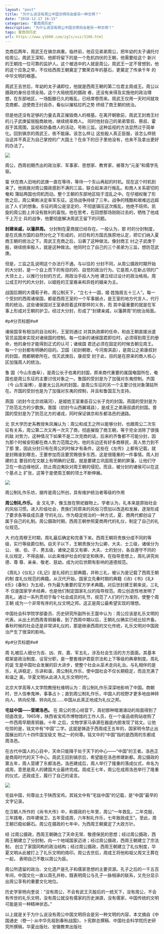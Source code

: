 ```yaml
---
layout: "post"
title: "为什么说没有周公中国文明将会是另一种文明？"
date: "2018-12-17 16:15"
categories: "夏商周历史"
description: "为什么说没有周公中国文明将会是另一种文明？"
tags: 夏商周历史
url: https://www.y5000.com/zgls/xsz/3106.html
---
```






克商后两年，周武王在镐京病重。临终前，他召见弟弟周公，把年幼的太子诵托付给周公。周武王深知，他即将留下的是一个危机四伏的王朝，他需要给这个
新兴的王朝找一位可靠的监护人。这个被选中的人就是周公。周武王一定不曾想到，他的这个应急之举，不仅给西周王朝奠定了繁荣百年的基石，更奠定了传承千年
的中华文明的根基。

周武王去世后，年幼的太子诵即位，他就是西周王朝的第二位君主周成王。周公以摄政的身份总领全局。这个大局统揽的摄政
者，还没有来得及实施他的政治理想，在东部地区，一场酝酿已久的叛乱，已经席卷而来。周武王仅用一天时间就攻克商都，迫使商王纣自杀，看似以摧枯拉朽之势
终结了商王朝的统治。

但是他还没有足够的力量去真正摧毁商人的根基。在离开朝歌前，周武王封商王纣的儿子武庚留居殷商故地，继续统率商人。
同时他封自己的弟弟管叔、蔡叔、霍叔于其周围，监视和防备商人的活动，号称三监。这种监视的方法显然过于简单化。回到镐京的周武王，夜不能寐。该怎么样让
这些殷人真正臣服，该怎么样统治这并不真正为自己掌控的广大国土？在余下的日子里他没有，也来不及拿出更好的办法了。

![](https://img.y5000.com/uploads/allimg/160908/5-160ZQ30RC26.png)

周公，西周初期杰出的政治家、军事家、思想家、教育家，被尊为“元圣”和儒学先驱。

蛰 伏在商人旧地的武庚一直在等待，等待一个东山再起的时机。现在这个时机到来了。他挑拨对周公摄政感到不满的三监，联合起来进行叛乱。和商人关系密切的奄和
蒲姑两国也伺机而动。整个王朝的东部地区陷于混乱之中。在仔细权衡了形势之后，周公果断决定率军东征。这场战争持续了三年。战争的残酷和艰难远远超出了人
们的想象。东征的周公是坚定的，不彻底镇压这次叛乱，他绝不班师。凯旋的周公脸上并没有胜利的喜悦。他在思考，在回想那场刚刚过去的，牺牲了他成千上万士
兵的战争，他要彻底解决周武王留下的问题。

**封建亲戚，以藩屏周。** 分封制在夏商就已经存在。一般认为，那
时的分封制度，是在氏族方国的自然分化之下形成的，对旧有的方国氏族原地认定，把它们纳入夏商王朝的统治之下。周武王克商之后，沿袭了这种做法。像封商王
纣之子武庚于殷，继续统率殷人，就是这种做法。他同时立了自己的三个弟弟为三监，想防范武庚。

但是，三监之乱说明这个办法行不通。与以往的
分封不同，从周公摄政时期开始的大分封，是一个自上而下的有目的的、自觉的政治行为。它是周人在新占领的广大领土上，以推行分封的方式，用政治手段人为地
建立经过设计的政治格局。周公成王时代的大分封，以姬姓的王室裔亲和异姓的姻亲为主。

战国后期的大儒荀子称，周公制天下，“立七十一国，姬
姓独居五十三人”。每一个受封的西周诸侯国，都是西周王室的一个军事据点，是王室的地方代言人，代行周的统治。这些诸侯国对王室承担着这样那样的义务，而
其中最重要的就是在军事上形成对王朝的护卫。经过大分封，形成了“封建亲戚，以藩屏周”的统治局面。

#p#分页标题#e#

诸侯国享有相当的自治权利，王室则通过
对其执政卿的任命，和由王朝直接派遣官员监国来实现对诸侯国的控制。每一位新的诸侯国君即位时，必须得到周王的册命，他的身份才能得到正式的认可；诸侯国
君还必须在固定的时候去朝见周王。每一个分封都有明确的目的。卫国（初封朝歌，今河南淇县），是周公之弟康叔封的封国，商都朝歌所在。伐灭武庚后，康叔受
封于此，目的是在原来的商人核心区加强周人的统治。

鲁 国（今山东曲阜），是周公长子伯禽的封国，原来商代重要的属国奄国所在，奄国也是周公东征的主要讨伐对象之一。鲁国的受封是为了加强对东夷控制。齐国（今
山东淄博），是姜太公吕尚的封国，是周公东征的另一个主要讨伐对象蒲姑所在。齐国的受封也是为了加强对东夷的控制，并且和鲁国互为支持。  

燕国（初封今北京琉璃河），是姬姓王室重臣召公长子克的封国。燕国的受封是为了防范北方的少数族。晋国（初封今山西翼城县），是成王之弟唐叔虞的封国。晋国的受封是为了防范北方的诸戎，同时保证镐京和东都洛邑的通路。

北 京大学历史系教授朱凤瀚认为：周公和成王之所以能够分封，也跟周公二次东征有关系，周公第二次又再一次灭了商，彻底摧毁了商王朝，等于完全消除了很强的敌
对势力，这种情况下如果不是二次克商的话，后来的齐鲁都不可能分封，因为那个时候安阳都在商人势力范围之内，他的东边还有好多商移民，周人势力到不了那
里，因此分封只有在周公的时候才有条件。这些在《左传》上都有记载，就是封赐谁到哪去，王要参加而且要赏赐很多东西，这是很隆重的一件事情。周人封建的主
要目的在文献上有明确的记载，就是要建立巩固周王朝的屏藩，让他们守卫在一些边缘地区，防止周边夷狄对周王朝的侵犯。而且，被分封的诸侯可以在这个基点上
扩张，这等于是使周王朝的领土不断伸展。

![](https://img.y5000.com/uploads/allimg/160908/5-160ZQ30T6201.png)

周公制礼作乐坊，据传是周公所创，具有维护统治者等级的作用

**周公制礼作乐。** 金
文礼字，像玉放在祭祀器物上。学者认为，礼本来是原始社会的风俗习惯。进入阶级社会，贵族们将原来的风俗习惯加以改造和发展，逐渐形成了要求各等级成员遵
守的礼仪。作为稳定统治的一种方式，夏、商两代都创设了属于自己的礼制。周公摄政时期，西周王朝参照夏商两代的礼仪，制定了自己的礼仪规范。

大 约在周穆王时期，周礼最后确定和完善下来。西周王朝将贵族分成不同的等级，实行等级爵位制。自天子以下，王朝贵族分为公卿、大夫、士三级，诸侯分为公、
侯、伯、子、男五级，诸侯之臣又有卿、大夫、士的划分，各自遵守不同的礼仪规定，不得逾越，以此来维护社会的安定和秩序。在指导思想上，周礼讲究尚德、尊
尊、亲亲、敬老、慈幼，成为对后世颇有影响的道德规范。

《周礼》《仪礼》《礼记》是礼经的三部典籍，并称三礼，被认为是记载了西周王朝的制
度礼仪规范的典籍。从汉代开始，国家立先秦时期的典籍《诗》《书》《礼》《乐》《春秋》为五经，作为最为重要的官方学术典籍。对后世封建王朝来说，三礼不
仅是国家学术经典，也是他们制定国家礼仪的指导规范。周公创造性地发明了周礼，通过一系列贯彻于每个社会成员的礼节，规范了人们的行为准则，使整个周王朝
成为一个非常有序的礼仪文明之邦。这正是周公最希望实现的理想。

中国社会科学院学部委员、历史研究所副所长王震中认为：周公应该是礼乐文明的代表。从出土的西周青铜器看，到了西周中期以后，王朝礼仪确实已经比较齐备。春秋时候的社会还是非常讲礼仪的，那是继承西周的文化传统，礼乐文明对中国政治产生了很深的影响。

#p#分页标题#e#

周 礼被后人细分为吉、凶、宾、嘉、军五礼，涉及社会生活的方方面面。其基本框架是政治制度、设官分职，是一整套维护君臣宗法和上下等级的典章制度。周礼的诞
生是中国社会发展的巨大进步，使整个社会从巫术走向礼治。与礼相伴的是乐，礼讲稳定，乐讲和谐，周公制礼作乐，使中国社会不仅长期稳定，而且充满了和谐之
美。华夏文明从此进入礼乐文明时代。

北京大学高等人文学院教授杜维明认为：周公制礼作乐深深地影响了中国。商朝时，世人信奉鬼神，事事占卜；直到周公制礼作乐，中国人的视野才更多地由神转向人、转向伦理、转向礼仪……中国从此真正地成为礼仪之邦。  

**宅兹中国——营建洛邑。** 在
周公的苦心经营下，周初那种暗潮涌动的局面得到了彻底改变。1965年，陕西省宝鸡市博物馆的工作人员，在一个废品收购站收购了一件西周早期青铜器。十年
之后，文物学家马承源在器底内胆发现了铭文。让他吃惊的是，铭文中有“中国”二字。这就是铸造于西周成王五年的，国家明令禁止出国展出的六十四件国宝级文
物之一的何尊。铭文中的“中国”指的是西周的东都成周洛邑。

在古代中国人的心目中，天命只能降于处于天下的中心——“中国”的王者。洛邑正
是商周时代的天下中心。周武王回到镐京后，希望能在洛邑修建新都。周公摄政的第五年，周人营建了东都洛邑。洛邑建成后，周人举行了隆重的落成仪式，命名为
成周，意思是周人的建国大业最终完成。周成王七年，周公在成周洛邑举行了隆重的仪式，还政成王，履行了自己的诺言。

![](https://img.y5000.com/uploads/allimg/160908/5-160ZQ30ZGZ.png)

宅兹中国，何尊出土于陕西宝鸡，其铭文中有“宅兹中国”的记载，是“中国”最早的文字记录。

在汉朝人所作的《尚书大传》中，称摄政的七年里，周公“一年救乱，二年克殷，三年践奄，四年建侯卫，五年营成周，六年制礼作乐，七年致政成王”。至此，周王朝已稳如磐石。周公在摄政的七年中，为西周王朝奠定了大政方针。

经 过周公摄政，西周王朝确立了天命无常、敬德保民的思想；经过周公摄政，西周王朝建立了分封制，向一个地域国家迈进；经过周公摄政，西周王朝建立了宗法制，
创立了家国同构的政治结构；经过周公摄政，西周王朝建立了礼仪制度，华夏文明从此被打上了礼乐文明的烙印。周公去世后，周成王将他和祖父周文王葬在一起，
表明自己不敢以周公为臣。

周公所遗留的政治、文化遗产是孔子和儒家思想的主要资源。孔子之后的一千五百年间，中国文化一直以周孔并称，既表明周公与孔子一脉相承的联系，又充分显示出周公享有的重要文化地位。

历史学家杨向奎说：“没有周公，不会有武王灭殷后的一统天下，没有周公，不会有传世的礼乐文明，没有周公就没有儒家的历史渊源，没有儒家，中国传统的文明可能是另一种精神状态。”

以上就是关于为什么说没有周公中国文明将会是另一种文明的内容，本文摘自《中国通史（卷一）·从中华先祖到春秋战国》，卜宪群总撰稿、中国社会科学院历史研究所撰稿，华夏出版社、安徽教育出版社
